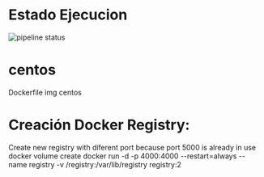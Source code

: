 # Estado Ejecucion
![pipeline status](http://integra.mon.es/dockerfile/centos/badges/master/pipeline.svg)

# centos

Dockerfile img centos


# Creación Docker Registry:
  Create new registry with diferent port because port 5000 is already in use
  docker volume create 
  docker run -d -p 4000:4000 --restart=always --name registry -v /registry:/var/lib/registry registry:2